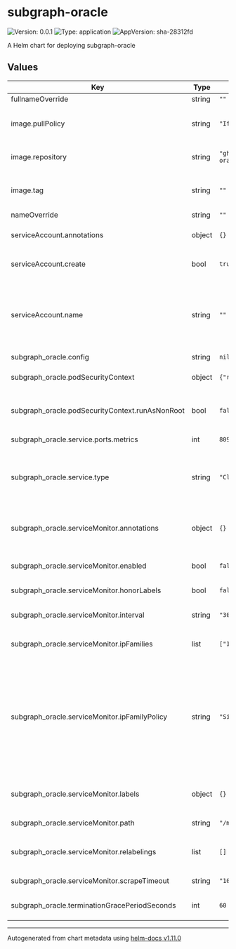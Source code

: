 # subgraph-oracle

![Version: 0.0.1](https://img.shields.io/badge/Version-0.0.1-informational?style=flat-square) ![Type: application](https://img.shields.io/badge/Type-application-informational?style=flat-square) ![AppVersion: sha-28312fd](https://img.shields.io/badge/AppVersion-sha--28312fd-informational?style=flat-square)

A Helm chart for deploying subgraph-oracle

## Values

| Key | Type | Default | Description |
|-----|------|---------|-------------|
| fullnameOverride | string | `""` |  |
| image.pullPolicy | string | `"IfNotPresent"` | Image pull policy (e.g., Always, IfNotPresent, Never) |
| image.repository | string | `"ghcr.io/graphprotocol/availability-oracle"` | Repository for the blockmeta service image |
| image.tag | string | `""` | Overrides the image tag (default: Chart.appVersion) |
| nameOverride | string | `""` |  |
| serviceAccount.annotations | object | `{}` | Annotations to add to the service account |
| serviceAccount.create | bool | `true` | Specifies whether a service account should be created |
| serviceAccount.name | string | `""` | The name of the service account to use.    If not set and `create` is true, a name is generated using the fullname template. |
| subgraph_oracle.config | string | `nil` |  |
| subgraph_oracle.podSecurityContext | object | `{"runAsNonRoot":false}` | Pod-wide security context settings |
| subgraph_oracle.podSecurityContext.runAsNonRoot | bool | `false` | Run the pod as a non-root user (recommended for security) |
| subgraph_oracle.service.ports.metrics | int | `8090` | Port for gRPC communication |
| subgraph_oracle.service.type | string | `"ClusterIP"` | Type of Kubernetes service (e.g., ClusterIP, NodePort, LoadBalancer) |
| subgraph_oracle.serviceMonitor.annotations | object | `{}` | Additional annotations for the ServiceMonitor resource |
| subgraph_oracle.serviceMonitor.enabled | bool | `false` | Enable or disable the service monitor |
| subgraph_oracle.serviceMonitor.honorLabels | bool | `false` | Honor labels from scraped metrics |
| subgraph_oracle.serviceMonitor.interval | string | `"30s"` | Interval at which Prometheus scrapes metrics |
| subgraph_oracle.serviceMonitor.ipFamilies | list | `["IPv4"]` | Set the IP families to use (e.g., ["IPv4", "IPv6"]) |
| subgraph_oracle.serviceMonitor.ipFamilyPolicy | string | `"SingleStack"` | Set the IP family policy for the service Options: - SingleStack (IPv4 or IPv6) - PreferDualStack (Prefers dual-stack but may use single-stack) - RequireDualStack (Must use both IPv4 and IPv6) |
| subgraph_oracle.serviceMonitor.labels | object | `{}` | Additional labels for the ServiceMonitor resource |
| subgraph_oracle.serviceMonitor.path | string | `"/metrics"` | Configure metrics path |
| subgraph_oracle.serviceMonitor.relabelings | list | `[]` | Relabeling configurations for the ServiceMonitor |
| subgraph_oracle.serviceMonitor.scrapeTimeout | string | `"10s"` | Timeout for the scrape request |
| subgraph_oracle.terminationGracePeriodSeconds | int | `60` | Grace period for pod termination (in seconds) |

----------------------------------------------
Autogenerated from chart metadata using [helm-docs v1.11.0](https://github.com/norwoodj/helm-docs/releases/v1.11.0)
